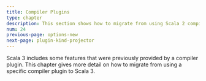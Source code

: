 ```yaml
---
title: Compiler Plugins
type: chapter
description: This section shows how to migrate from using Scala 2 compiler plugins
num: 24
previous-page: options-new
next-page: plugin-kind-projector
---
```


Scala 3 includes some features that were previously provided by a compiler plugin.
This chapter gives more detail on how to migrate from using a specific compiler plugin to Scala 3.
